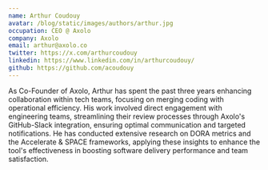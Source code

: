 ```yaml
---
name: Arthur Coudouy
avatar: /blog/static/images/authors/arthur.jpg
occupation: CEO @ Axolo
company: Axolo
email: arthur@axolo.co
twitter: https://x.com/arthurcoudouy
linkedin: https://www.linkedin.com/in/arthurcoudouy/
github: https://github.com/acoudouy
---
```


As Co-Founder of Axolo, Arthur has spent the past three years enhancing collaboration within tech teams, focusing on merging coding with operational efficiency. His work involved direct engagement with engineering teams, streamlining their review processes through Axolo's GitHub-Slack integration, ensuring optimal communication and targeted notifications. He has conducted extensive research on DORA metrics and the Accelerate & SPACE frameworks, applying these insights to enhance the tool's effectiveness in boosting software delivery performance and team satisfaction.
